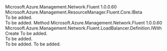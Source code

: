 <Type Name="IWithSku" FullName="Microsoft.Azure.Management.Network.Fluent.LoadBalancer.Definition.IWithSku">
  <TypeSignature Language="C#" Value="public interface IWithSku : Microsoft.Azure.Management.ResourceManager.Fluent.Core.IBeta" />
  <TypeSignature Language="ILAsm" Value=".class public interface auto ansi abstract IWithSku implements class Microsoft.Azure.Management.ResourceManager.Fluent.Core.IBeta" />
  <TypeSignature Language="DocId" Value="T:Microsoft.Azure.Management.Network.Fluent.LoadBalancer.Definition.IWithSku" />
  <TypeSignature Language="VB.NET" Value="Public Interface IWithSku&#xA;Implements IBeta" />
  <TypeSignature Language="F#" Value="type IWithSku = interface&#xA;    interface IBeta" />
  <AssemblyInfo>
    <AssemblyName>Microsoft.Azure.Management.Network.Fluent</AssemblyName>
    <AssemblyVersion>1.0.0.60</AssemblyVersion>
  </AssemblyInfo>
  <Interfaces>
    <Interface>
      <InterfaceName>Microsoft.Azure.Management.ResourceManager.Fluent.Core.IBeta</InterfaceName>
    </Interface>
  </Interfaces>
  <Docs>
    <summary>To be added.</summary>
    <remarks>To be added.</remarks>
  </Docs>
  <Members>
    <Member MemberName="WithSku">
      <MemberSignature Language="C#" Value="public Microsoft.Azure.Management.Network.Fluent.LoadBalancer.Definition.IWithCreate WithSku (Microsoft.Azure.Management.Network.Fluent.Models.LoadBalancerSkuType skuType);" />
      <MemberSignature Language="ILAsm" Value=".method public hidebysig newslot virtual instance class Microsoft.Azure.Management.Network.Fluent.LoadBalancer.Definition.IWithCreate WithSku(class Microsoft.Azure.Management.Network.Fluent.Models.LoadBalancerSkuType skuType) cil managed" />
      <MemberSignature Language="DocId" Value="M:Microsoft.Azure.Management.Network.Fluent.LoadBalancer.Definition.IWithSku.WithSku(Microsoft.Azure.Management.Network.Fluent.Models.LoadBalancerSkuType)" />
      <MemberSignature Language="VB.NET" Value="Public Function WithSku (skuType As LoadBalancerSkuType) As IWithCreate" />
      <MemberSignature Language="F#" Value="abstract member WithSku : Microsoft.Azure.Management.Network.Fluent.Models.LoadBalancerSkuType -&gt; Microsoft.Azure.Management.Network.Fluent.LoadBalancer.Definition.IWithCreate" Usage="iWithSku.WithSku skuType" />
      <MemberType>Method</MemberType>
      <AssemblyInfo>
        <AssemblyName>Microsoft.Azure.Management.Network.Fluent</AssemblyName>
        <AssemblyVersion>1.0.0.60</AssemblyVersion>
      </AssemblyInfo>
      <ReturnValue>
        <ReturnType>Microsoft.Azure.Management.Network.Fluent.LoadBalancer.Definition.IWithCreate</ReturnType>
      </ReturnValue>
      <Parameters>
        <Parameter Name="skuType" Type="Microsoft.Azure.Management.Network.Fluent.Models.LoadBalancerSkuType" />
      </Parameters>
      <Docs>
        <param name="skuType">To be added.</param>
        <summary>To be added.</summary>
        <returns>To be added.</returns>
        <remarks>To be added.</remarks>
      </Docs>
    </Member>
  </Members>
</Type>